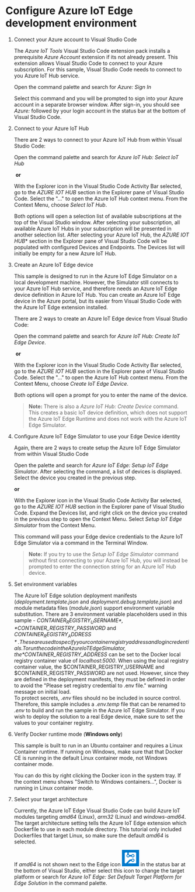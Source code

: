 # Configure Azure IoT Edge development environment

1. Connect your Azure account to Visual Studio Code

   The *Azure IoT Tools* Visual Studio Code extension pack installs a prerequisite *Azure Account* extension if its not already present.  This extension allows Visual Studio Code to connect to your Azure subscription.  For this sample, Visual Studio Code needs to connect to you Azure IoT Hub service.

   Open the command palette and search for *Azure: Sign In*

   Select this command and you will be prompted to sign into your Azure account in a separate browser window.  After sign-in, you should see *Azure:* followed by your login account in the status bar at the bottom of Visual Studio Code.

2. Connect to your Azure IoT Hub

   There are 2 ways to connect to your Azure IoT Hub from within Visual Studio Code:

   Open the command palette and search for *Azure IoT Hub: Select IoT Hub* 

   ​	**or**

   With the Explorer icon in the Visual Studio Code Activity Bar selected, go to the *AZURE IOT HUB* section in the Explorer pane of Visual Studio Code.  Select the "..." to open the Azure IoT Hub context menu.  From the Context Menu, choose *Select IoT Hub*.  

   Both options will open a selection list of available subscriptions at the top of the Visual Studio window.  After selecting your subscription, all available Azure IoT Hubs in your subscription will be presented in another selection list.  After selecting your Azure IoT Hub, the *AZURE IOT HUB** section in the Explorer pane of Visual Studio Code will be populated with configured Devices and Endpoints.  The Devices list will initially be empty for a new Azure IoT Hub.

3. Create an Azure IoT Edge device 

   This sample is designed to run in the Azure IoT Edge Simulator on a local development machine.  However, the Simulator still connects to your Azure IoT Hub service, and therefore needs an Azure IoT Edge device definition in Azure IoT Hub.  You can create an Azure IoT Edge device in the Azure portal, but its easier from Visual Studio Code with the Azure IoT Edge extension installed.

   There are 2 ways to create an Azure IoT Edge device from Visual Studio Code:

   Open the command palette and search for *Azure IoT Hub: Create IoT Edge Device*. 

   ​	**or**

   With the Explorer icon in the Visual Studio Code Activity Bar selected, go to the *AZURE IOT HUB* section in the Explorer pane of Visual Studio Code.  Select the "..." to open the Azure IoT Hub context menu.  From the Context Menu, choose *Create IoT Edge Device*. 

   Both options will open a prompt for you to enter the name of the device.

   > **Note:** There is also a *Azure IoT Hub: Create Device* command.  This creates a basic IoT device definition, which does not support the Azure IoT Edge Runtime and does not work with the Azure IoT Edge Simulator.

4. Configure Azure IoT Edge Simulator to use your Edge Device identity

   Again, there are 2 ways to create setup the Azure IoT Edge Simulator from within Visual Studio Code 

   Open the palette and search for *Azure IoT Edge: Setup IoT Edge Simulator*.  After selecting the command, a list of devices is displayed.  Select the device you created in the previous step. 

    **or**

   With the Explorer icon in the Visual Studio Code Activity Bar selected, go to the *AZURE IOT HUB* section in the Explorer pane of Visual Studio Code.  Expand the Devices list, and right click on the device you created in the previous step to open the Context Menu.  Select *Setup IoT Edge Simulator* from the Context Menu. 
   
   This command will pass your Edge device credentials to the Azure IoT Edge Simulator via a command in the Terminal Window.
   
   > **Note:** If you try to use the *Setup IoT Edge Simulator* command without first connecting to your Azure IoT Hub, you will instead be prompted to enter the connection string for an Azure IoT Hub device.
   
5. Set environment variables

   The Azure IoT Edge solution deployment manifests (*deployment.template.json* and *deployment.debug.template.json*) and module metadata files (*module.json*) support environment variable substitution.  There are 3 environment variable placeholders used in this sample - *$CONTAINER_REGISTRY_USERNAME*, *$CONTAINER_REGISTRY_PASSWORD* and *$CONTAINER_REGISTRY_ADDRESS*.  These are used to specify your container registry address and login credentials.  To run the code in the Azure IoT Edge Simulator, the *$CONTAINER_REGISTRY_ADDRESS* can be set to the Docker local registry container value of *localhost:5000*.  When using the local registry container value, the $CONTAINER_REGISTRY_USERNAME and $CONTAINER_REGISTRY_PASSWORD are not used.  However, since they are defined in the deployment manifests, they must be defined in order to avoid the "Please set registry credential to .env file." warning message on initial load.  
   To protect secrets, *.env* files should no be included in source control. Therefore, this sample includes a *.env.temp* file that can be renamed to *.env* to build and run the sample in the Azure IoT Edge Simulator.  If you wish to deploy the solution to a real Edge device, make sure to set the values to your container registry.    

6. Verify Docker runtime mode (**Windows only**)

   This sample is built to run in an Ubuntu container and requires a Linux Container runtime. If running on Windows, make sure that that Docker CE is running in the default Linux container mode, not Windows container mode. 

   You can do this by right clicking the Docker icon in the system tray.  If the context menu shows "Switch to Windows containers...", Docker is running in Linux container mode. 

7. Select your target architecture

   Currently, the Azure IoT Edge Visual Studio Code can build Azure IoT modules targeting *amd64* (Linux), *arm32* (Linux) and *windows-amd64*.  The target architecture setting tells the Azure IoT Edge extension which Dockerfile to use in each module directory.  This tutorial only included Dockerfiles that target Linux, so make sure the default *amd64* is selected.

   If *amd64* is not shown next to the Edge icon ![edge icon](./edge-icon.png) in the status bar at the bottom of Visual Studio, either select this icon to change the target platform or search for *Azure IoT Edge: Set Default Target Platform for Edge Solution* in the command palette.
